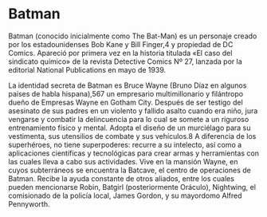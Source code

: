 # Batman
Batman (conocido inicialmente como The Bat-Man) es un personaje creado por los estadounidenses Bob Kane y Bill Finger,4​ y propiedad de DC Comics. Apareció por primera vez en la historia titulada «El caso del sindicato químico» de la revista Detective Comics Nº 27, lanzada por la editorial National Publications en mayo de 1939.

La identidad secreta de Batman es Bruce Wayne (Bruno Díaz en algunos países de habla hispana),5​6​7​ un empresario multimillonario y filántropo dueño de Empresas Wayne en Gotham City. Después de ser testigo del asesinato de sus padres en un violento y fallido asalto cuando era niño, jura vengarse y combatir la delincuencia para lo cual se somete a un riguroso entrenamiento físico y mental. Adopta el diseño de un murciélago para su vestimenta, sus utensilios de combate y sus vehículos.8​ A diferencia de los superhéroes, no tiene superpoderes: recurre a su intelecto, así como a aplicaciones científicas y tecnológicas para crear armas y herramientas con las cuales lleva a cabo sus actividades. Vive en la mansión Wayne, en cuyos subterráneos se encuentra la Batcave, el centro de operaciones de Batman. Recibe la ayuda constante de otros aliados, entre los cuales pueden mencionarse Robin, Batgirl (posteriormente Oráculo), Nightwing, el comisionado de la policía local, James Gordon, y su mayordomo Alfred Pennyworth. 
